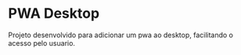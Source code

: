 # PWA Desktop

Projeto desenvolvido para adicionar um pwa ao desktop, facilitando o acesso pelo usuario.
